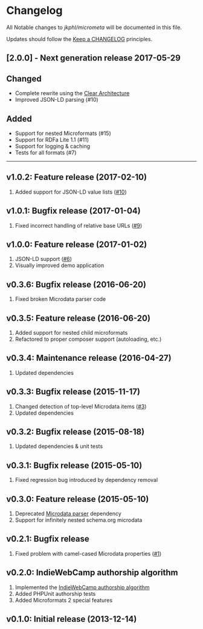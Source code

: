 # Changelog

All Notable changes to *jkphl/micrometa* will be documented in this file.

Updates should follow the [Keep a CHANGELOG](http://keepachangelog.com/) principles.

## [2.0.0] - Next generation release 2017-05-29

## Changed

* Complete rewrite using the [Clear Architecture](https://github.com/jkphl/clear-architecture)
* Improved JSON-LD parsing (#10)

## Added

* Support for nested Microformats (#15)
* Support for RDFa Lite 1.1 (#11)
* Support for logging & caching
* Tests for all formats (#7)
___

## v1.0.2: Feature release (2017-02-10)
1. Added support for JSON-LD value lists ([#10](https://github.com/jkphl/micrometa/issues/10))

## v1.0.1: Bugfix release (2017-01-04)
1. Fixed incorrect handling of relative base URLs ([#9](https://github.com/jkphl/micrometa/issues/9))

## v1.0.0: Feature release (2017-01-02)
1. JSON-LD support ([#6](https://github.com/jkphl/micrometa/issues/6))
2. Visually improved demo application

## v0.3.6: Bugfix release (2016-06-20)
1. Fixed broken Microdata parser code

## v0.3.5: Feature release (2016-06-20)
1. Added support for nested child microformats
2. Refactored to proper composer support (autoloading, etc.)

## v0.3.4: Maintenance release (2016-04-27)
1. Updated dependencies

## v0.3.3: Bugfix release (2015-11-17)
1. Changed detection of top-level Microdata items ([#3](https://github.com/jkphl/micrometa/issues/3))
2. Updated dependencies

## v0.3.2: Bugfix release (2015-08-18)
1. Updated dependencies & unit tests

## v0.3.1: Bugfix release (2015-05-10)
1. Fixed regression bug introduced by dependency removal

## v0.3.0: Feature release (2015-05-10)
1. Deprecated [Microdata parser](https://github.com/euskadi31/Microdata) dependency
2. Support for infinitely nested schema.org microdata

## v0.2.1: Bugfix release
1.	Fixed problem with camel-cased Microdata properties ([#1](https://github.com/jkphl/micrometa/issues/1))

## v0.2.0: IndieWebCamp authorship algorithm
1.	Implemented the [IndieWebCamp authorship algorithm](http://indiewebcamp.com/authorship)
2.	Added PHPUnit authorship tests
3.	Added Microformats 2 special features

## v0.1.0: Initial release (2013-12-14)
